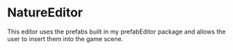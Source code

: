 # NatureEditor

This editor uses the prefabs built in my prefabEditor package and allows the user to insert them into the game scene.



